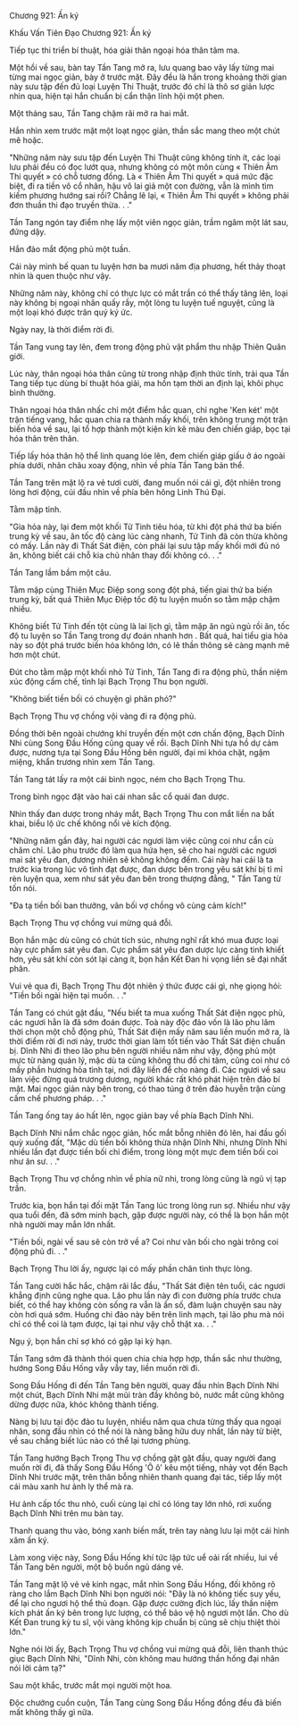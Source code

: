 




Chương 921: Ấn ký


Khấu Vấn Tiên Đạo Chương 921: Ấn ký

Tiếp tục thi triển bí thuật, hóa giải thân ngoại hóa thân tâm ma.

Một hồi về sau, bàn tay Tần Tang mở ra, lưu quang bao vây lấy từng mai từng mai ngọc giản, bày ở trước mặt.
Đây đều là hắn trong khoảng thời gian này sưu tập đến đủ loại Luyện Thi Thuật, trước đó chỉ là thô sơ giản lược nhìn qua, hiện tại hắn chuẩn bị cẩn thận lĩnh hội một phen.

Một tháng sau, Tần Tang chậm rãi mở ra hai mắt.

Hắn nhìn xem trước mặt một loạt ngọc giản, thần sắc mang theo một chút mê hoặc.

"Những năm này sưu tập đến Luyện Thi Thuật cũng không tính ít, các loại lưu phái đều có đọc lướt qua, nhưng không có một môn cùng « Thiên Âm Thi quyết » có chỗ tương đồng. Là « Thiên Âm Thi quyết » quá mức đặc biệt, đi ra tiền vô cổ nhân, hậu vô lai giả một con đường, vẫn là mình tìm kiếm phương hướng sai rồi? Chẳng lẽ lại, « Thiên Âm Thi quyết » không phải đơn thuần thi đạo truyền thừa. . ."

Tần Tang ngón tay điểm nhẹ lấy một viên ngọc giản, trầm ngâm một lát sau, đứng dậy.

Hắn đảo mắt động phủ một tuần.

Cái này mình bế quan tu luyện hơn ba mươi năm địa phương, hết thảy thoạt nhìn là quen thuộc như vậy.

Những năm này, không chỉ có thực lực có mắt trần có thể thấy tăng lên, loại này không bị ngoại nhân quấy rầy, một lòng tu luyện tuế nguyệt, cũng là một loại khó được trân quý ký ức.

Ngày nay, là thời điểm rời đi.

Tần Tang vung tay lên, đem trong động phủ vật phẩm thu nhập Thiên Quân giới.

Lúc này, thân ngoại hóa thân cũng từ trong nhập định thức tỉnh, trải qua Tần Tang tiếp tục dùng bí thuật hóa giải, ma hồn tạm thời an định lại, khôi phục bình thường.

Thân ngoại hóa thân nhấc chỉ một điểm hắc quan, chỉ nghe 'Ken két' một trận tiếng vang, hắc quan chia ra thành mấy khối, trên không trung một trận biến hóa về sau, lại tổ hợp thành một kiện kín kẽ màu đen chiến giáp, bọc tại hóa thân trên thân.

Tiếp lấy hóa thân hộ thể linh quang lóe lên, đem chiến giáp giấu ở áo ngoài phía dưới, nhãn châu xoay động, nhìn về phía Tần Tang bản thể.

Tần Tang trên mặt lộ ra vẻ tươi cười, đang muốn nói cái gì, đột nhiên trong lòng hơi động, cúi đầu nhìn về phía bên hông Linh Thú Đại.

Tằm mập tỉnh.

"Gia hỏa này, lại đem một khối Tử Tinh tiêu hóa, từ khi đột phá thứ ba biến trung kỳ về sau, ăn tốc độ càng lúc càng nhanh, Tử Tinh đã còn thừa không có mấy. Lần này đi Thất Sát điện, còn phải lại sưu tập mấy khối mới đủ nó ăn, không biết cái chỗ kia chủ nhân thay đổi không có. . ."

Tần Tang lầm bầm một câu.

Tằm mập cùng Thiên Mục Điệp song song đột phá, tiến giai thứ ba biến trung kỳ, bất quá Thiên Mục Điệp tốc độ tu luyện muốn so tằm mập chậm nhiều.

Không biết Tử Tinh đến tột cùng là lai lịch gì, tằm mập ăn ngủ ngủ rồi ăn, tốc độ tu luyện so Tần Tang trong dự đoán nhanh hơn . Bất quá, hai tiểu gia hỏa này so đột phá trước biến hóa không lớn, có lẽ thần thông sẽ càng mạnh mẽ hơn một chút.

Đút cho tằm mập một khối nhỏ Tử Tinh, Tần Tang đi ra động phủ, thần niệm xúc động cấm chế, tỉnh lại Bạch Trọng Thu bọn người.

"Không biết tiền bối có chuyện gì phân phó?"

Bạch Trọng Thu vợ chồng vội vàng đi ra động phủ.

Đồng thời bên ngoài chướng khí truyền đến một cơn chấn động, Bạch Dĩnh Nhi cùng Song Đầu Hống cũng quay về rồi. Bạch Dĩnh Nhi tựa hồ dự cảm được, nương tựa tại Song Đầu Hống bên người, đại mi khóa chặt, ngậm miệng, khẩn trương nhìn xem Tần Tang.

Tần Tang tát lấy ra một cái bình ngọc, ném cho Bạch Trọng Thu.

Trong bình ngọc đặt vào hai cái nhan sắc cổ quái đan dược.

Nhìn thấy đan dược trong nháy mắt, Bạch Trọng Thu con mắt liền na bất khai, biểu lộ ức chế không nổi vẻ kích động.

"Những năm gần đây, hai người các ngươi làm việc cũng coi như cần cù chăm chỉ. Lão phu trước đó làm qua hứa hẹn, sẽ cho hai người các ngươi mai sát yêu đan, đương nhiên sẽ không không đếm. Cái này hai cái là ta trước kia trong lúc vô tình đạt được, đan dược bên trong yêu sát khí bị tỉ mỉ rèn luyện qua, xem như sát yêu đan bên trong thượng đẳng, " Tần Tang từ tốn nói.

"Đa tạ tiền bối ban thưởng, vãn bối vợ chồng vô cùng cảm kích!"

Bạch Trọng Thu vợ chồng vui mừng quá đỗi.

Bọn hắn mặc dù cũng có chút tích súc, nhưng nghĩ rất khó mua được loại này cực phẩm sát yêu đan. Cực phẩm sát yêu đan dược lực càng tinh khiết hơn, yêu sát khí còn sót lại càng ít, bọn hắn Kết Đan hi vọng liền sẽ đại nhất phân.

Vui vẻ qua đi, Bạch Trọng Thu đột nhiên ý thức được cái gì, nhẹ giọng hỏi: "Tiền bối ngài hiện tại muốn. . ."

Tần Tang có chút gật đầu, "Nếu biết ta mua xuống Thất Sát điện ngọc phù, các ngươi hẳn là đã sớm đoán được. Toà này độc đảo vốn là lão phu lâm thời chọn một chỗ động phủ, Thất Sát điện mấy năm sau liền muốn mở ra, là thời điểm rời đi nơi này, trước thời gian làm tốt tiến vào Thất Sát điện chuẩn bị. Dĩnh Nhi đi theo lão phu bên người nhiều năm như vậy, động phủ một mực từ nàng quản lý, mặc dù ta cũng không thu đồ chi tâm, cũng coi như có mấy phần hương hỏa tình tại, nơi đây liền để cho nàng đi. Các ngươi về sau làm việc đừng quá trương dương, người khác rất khó phát hiện trên đảo bí mật. Mai ngọc giản này bên trong, có thao túng ở trên đảo huyễn trận cùng cấm chế phương pháp. . ."

Tần Tang ống tay áo hất lên, ngọc giản bay về phía Bạch Dĩnh Nhi.

Bạch Dĩnh Nhi nắm chắc ngọc giản, hốc mắt bỗng nhiên đỏ lên, hai đầu gối quỳ xuống đất, "Mặc dù tiền bối không thừa nhận Dĩnh Nhi, nhưng Dĩnh Nhi nhiều lần đạt được tiền bối chỉ điểm, trong lòng một mực đem tiền bối coi như ân sư. . ."

Bạch Trọng Thu vợ chồng nhìn về phía nữ nhi, trong lòng cũng là ngũ vị tạp trần.

Trước kia, bọn hắn tại đối mặt Tần Tang lúc trong lòng run sợ. Nhiều như vậy qua tuổi đến, đã sớm minh bạch, gặp được người này, có thể là bọn hắn một nhà người may mắn lớn nhất.

"Tiền bối, ngài về sau sẽ còn trở về a? Coi như vãn bối cho ngài trông coi động phủ đi. . ."

Bạch Trọng Thu lời ấy, ngược lại có mấy phần chân tình thực lòng.

Tần Tang cười hắc hắc, chậm rãi lắc đầu, "Thất Sát điện tên tuổi, các ngươi khẳng định cũng nghe qua. Lão phu lần này đi con đường phía trước chưa biết, có thể hay không còn sống ra vẫn là ẩn số, đàm luận chuyện sau này còn hơi quá sớm. Huống chi đảo này bên trên linh mạch, tại lão phu mà nói chỉ có thể coi là tạm được, lại tại như vậy chỗ thật xa. . ."

Ngụ ý, bọn hắn chỉ sợ khó có gặp lại kỳ hạn.

Tần Tang sớm đã thành thói quen chia chia hợp hợp, thần sắc như thường, hướng Song Đầu Hống vẫy vẫy tay, liền muốn rời đi.

Song Đầu Hống đi đến Tần Tang bên người, quay đầu nhìn Bạch Dĩnh Nhi một chút, Bạch Dĩnh Nhi mặt mũi tràn đầy không bỏ, nước mắt cũng không dừng được nữa, khóc không thành tiếng.

Nàng bị lưu tại độc đảo tu luyện, nhiều năm qua chưa từng thấy qua ngoại nhân, song đầu nhìn có thể nói là nàng bằng hữu duy nhất, lần này từ biệt, về sau chẳng biết lúc nào có thể lại tương phùng.

Tần Tang hướng Bạch Trọng Thu vợ chồng gật gật đầu, quay người đang muốn rời đi, đã thấy Song Đầu Hống 'Ô ô' kêu một tiếng, nhảy vọt đến Bạch Dĩnh Nhi trước mặt, trên thân bỗng nhiên thanh quang đại tác, tiếp lấy một cái màu xanh hư ảnh ly thể mà ra.

Hư ảnh cấp tốc thu nhỏ, cuối cùng lại chỉ có lóng tay lớn nhỏ, rơi xuống Bạch Dĩnh Nhi trên mu bàn tay.

Thanh quang thu vào, bóng xanh biến mất, trên tay nàng lưu lại một cái hình xăm ấn ký.

Làm xong việc này, Song Đầu Hống khí tức lập tức uể oải rất nhiều, lui về Tần Tang bên người, một bộ buồn ngủ dáng vẻ.

Tần Tang mặt lộ vẻ vẻ kinh ngạc, mắt nhìn Song Đầu Hống, đối không rõ ràng cho lắm Bạch Dĩnh Nhi bọn người nói: "Đây là nó không tiếc suy yếu, để lại cho ngươi hộ thể thủ đoạn. Gặp được cường địch lúc, lấy thần niệm kích phát ấn ký bên trong lực lượng, có thể bảo vệ hộ ngươi một lần. Cho dù Kết Đan trung kỳ tu sĩ, vội vàng không kịp chuẩn bị cũng sẽ chịu thiệt thòi lớn."

Nghe nói lời ấy, Bạch Trọng Thu vợ chồng vui mừng quá đỗi, liên thanh thúc giục Bạch Dĩnh Nhi, "Dĩnh Nhi, còn không mau hướng thần hống đại nhân nói lời cảm tạ?"

Sau một khắc, trước mắt mọi người một hoa.

Độc chướng cuồn cuộn, Tần Tang cùng Song Đầu Hống đồng đều đã biến mất không thấy gì nữa.




